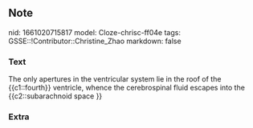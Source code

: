 ## Note
nid: 1661020715817
model: Cloze-chrisc-ff04e
tags: GSSE::!Contributor::Christine_Zhao
markdown: false

### Text
<div>
  <div>
    <div>
      <div>
        The only apertures in the ventricular system lie in the
        roof of the {{c1::fourth}} ventricle, whence the
        cerebrospinal fluid escapes into the {{c2::subarachnoid
        space }}
      </div>
    </div>
  </div>
</div>

### Extra

